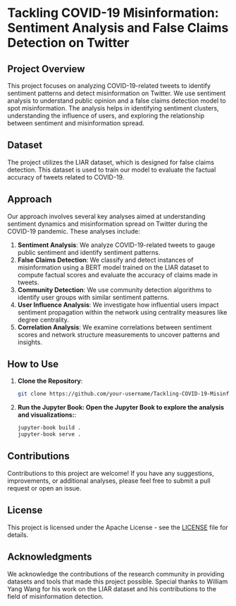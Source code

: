 # Tackling COVID-19 Misinformation: Sentiment Analysis and False Claims Detection on Twitter

## Project Overview
This project focuses on analyzing COVID-19-related tweets to identify sentiment patterns and detect misinformation on Twitter. We use sentiment analysis to understand public opinion and a false claims detection model to spot misinformation. The analysis helps in identifying sentiment clusters, understanding the influence of users, and exploring the relationship between sentiment and misinformation spread.

## Dataset
The project utilizes the LIAR dataset, which is designed for false claims detection. This dataset is used to train our model to evaluate the factual accuracy of tweets related to COVID-19.

## Approach
Our approach involves several key analyses aimed at understanding sentiment dynamics and misinformation spread on Twitter during the COVID-19 pandemic. These analyses include:

1. **Sentiment Analysis**: We analyze COVID-19-related tweets to gauge public sentiment and identify sentiment patterns.
2. **False Claims Detection**: We classify and detect instances of misinformation using a BERT model trained on the LIAR dataset to compute factual scores and evaluate the accuracy of claims made in tweets.
3. **Community Detection**: We use community detection algorithms to identify user groups with similar sentiment patterns.
4. **User Influence Analysis**: We investigate how influential users impact sentiment propagation within the network using centrality measures like degree centrality.
5. **Correlation Analysis**: We examine correlations between sentiment scores and network structure measurements to uncover patterns and insights.

## How to Use
1. **Clone the Repository**:
   ```bash
   git clone https://github.com/your-username/Tackling-COVID-19-Misinformation.git

2. **Run the Jupyter Book: Open the Jupyter Book to explore the analysis and visualizations:**:
   ```bash
   jupyter-book build .
   jupyter-book serve .

## Contributions
Contributions to this project are welcome! If you have any suggestions, improvements, or additional analyses, please feel free to submit a pull request or open an issue.

## License
This project is licensed under the Apache License - see the [LICENSE](http://www.apache.org/licenses/) file for details.

## Acknowledgments
We acknowledge the contributions of the research community in providing datasets and tools that made this project possible. Special thanks to William Yang Wang for his work on the LIAR dataset and his contributions to the field of misinformation detection.
